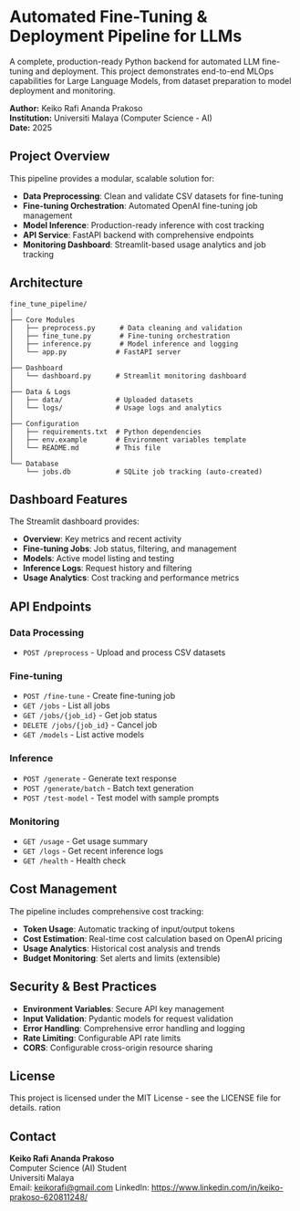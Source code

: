 # Automated Fine-Tuning & Deployment Pipeline for LLMs

A complete, production-ready Python backend for automated LLM fine-tuning and deployment. This project demonstrates end-to-end MLOps capabilities for Large Language Models, from dataset preparation to model deployment and monitoring.

**Author:** Keiko Rafi Ananda Prakoso  
**Institution:** Universiti Malaya (Computer Science - AI)  
**Date:** 2025

## Project Overview

This pipeline provides a modular, scalable solution for:
- **Data Preprocessing**: Clean and validate CSV datasets for fine-tuning
- **Fine-tuning Orchestration**: Automated OpenAI fine-tuning job management
- **Model Inference**: Production-ready inference with cost tracking
- **API Service**: FastAPI backend with comprehensive endpoints
- **Monitoring Dashboard**: Streamlit-based usage analytics and job tracking

## Architecture

```
fine_tune_pipeline/
│
├── Core Modules
│   ├── preprocess.py      # Data cleaning and validation
│   ├── fine_tune.py       # Fine-tuning orchestration
│   ├── inference.py       # Model inference and logging
│   └── app.py            # FastAPI server
│
├── Dashboard
│   └── dashboard.py      # Streamlit monitoring dashboard
│
├── Data & Logs
│   ├── data/             # Uploaded datasets
│   └── logs/             # Usage logs and analytics
│
├── Configuration
│   ├── requirements.txt  # Python dependencies
│   ├── env.example       # Environment variables template
│   └── README.md         # This file
│
└── Database
    └── jobs.db           # SQLite job tracking (auto-created)
```

## Dashboard Features

The Streamlit dashboard provides:

- **Overview**: Key metrics and recent activity
- **Fine-tuning Jobs**: Job status, filtering, and management
- **Models**: Active model listing and testing
- **Inference Logs**: Request history and filtering
- **Usage Analytics**: Cost tracking and performance metrics

## API Endpoints

### Data Processing
- `POST /preprocess` - Upload and process CSV datasets

### Fine-tuning
- `POST /fine-tune` - Create fine-tuning job
- `GET /jobs` - List all jobs
- `GET /jobs/{job_id}` - Get job status
- `DELETE /jobs/{job_id}` - Cancel job
- `GET /models` - List active models

### Inference
- `POST /generate` - Generate text response
- `POST /generate/batch` - Batch text generation
- `POST /test-model` - Test model with sample prompts

### Monitoring
- `GET /usage` - Get usage summary
- `GET /logs` - Get recent inference logs
- `GET /health` - Health check

## Cost Management

The pipeline includes comprehensive cost tracking:

- **Token Usage**: Automatic tracking of input/output tokens
- **Cost Estimation**: Real-time cost calculation based on OpenAI pricing
- **Usage Analytics**: Historical cost analysis and trends
- **Budget Monitoring**: Set alerts and limits (extensible)

## Security & Best Practices

- **Environment Variables**: Secure API key management
- **Input Validation**: Pydantic models for request validation
- **Error Handling**: Comprehensive error handling and logging
- **Rate Limiting**: Configurable API rate limits
- **CORS**: Configurable cross-origin resource sharing

## License

This project is licensed under the MIT License - see the LICENSE file for details.
ration

## Contact

**Keiko Rafi Ananda Prakoso**  
Computer Science (AI) Student  
Universiti Malaya  
Email: keikorafi@gmail.com 
LinkedIn: https://www.linkedin.com/in/keiko-prakoso-620811248/

